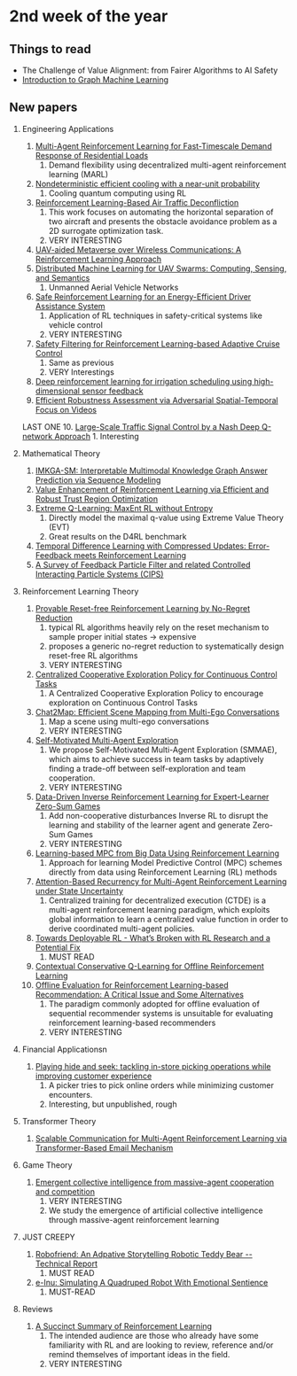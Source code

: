 # 2nd week of the year

## Things to read

* The Challenge of Value Alignment: from Fairer Algorithms to AI Safety
* [Introduction to Graph Machine Learning](https://huggingface.co/blog/intro-graphml?utm_source=substack&utm_medium=email#introduction-to-graph-machine-learning)

## New papers

1. Engineering Applications
   1. [Multi-Agent Reinforcement Learning for Fast-Timescale Demand Response of Residential Loads](https://arxiv.org/pdf/2301.02593.pdf)
      1. Demand flexibility using decentralized multi-agent reinforcement learning (MARL)
   2. [Nondeterministic efficient cooling with a near-unit probability](https://arxiv.org/pdf/2301.01888.pdf)
      1. Cooling quantum computing using RL
   3. [Reinforcement Learning-Based Air Traffic Deconfliction](https://arxiv.org/pdf/2301.01861.pdf)
      1. This work focuses on automating the horizontal separation of two aircraft and presents the obstacle avoidance problem as a 2D surrogate optimization task.
      2. VERY INTERESTING
   4. [UAV-aided Metaverse over Wireless Communications: A Reinforcement Learning Approach](https://arxiv.org/pdf/2301.01474.pdf)
   5. [Distributed Machine Learning for UAV Swarms: Computing, Sensing, and Semantics](https://arxiv.org/pdf/2301.00912.pdf)
      1. Unmanned Aerial Vehicle Networks
   6. [Safe Reinforcement Learning for an Energy-Efficient Driver Assistance System](https://arxiv.org/pdf/2301.00904.pdf)
      1. Application of RL techniques in safety-critical systems like vehicle control
      2. VERY INTERESTING
   7. [Safety Filtering for Reinforcement Learning-based Adaptive Cruise Control](https://arxiv.org/pdf/2301.00884.pdf)
      1. Same as previous
      2. VERY Interestings
   8. [Deep reinforcement learning for irrigation scheduling using high-dimensional sensor feedback](https://arxiv.org/pdf/2301.00899.pdf)
   9.  [Efficient Robustness Assessment via Adversarial Spatial-Temporal Focus on Videos](https://arxiv.org/pdf/2301.00896.pdf)



   LAST ONE 10. [Large-Scale Traffic Signal Control by a Nash Deep Q-network Approach](https://arxiv.org/pdf/2301.00637.pdf)
       1.  Interesting



2. Mathematical Theory
   1. [IMKGA-SM: Interpretable Multimodal Knowledge Graph Answer Prediction via Sequence Modeling](https://arxiv.org/pdf/2301.02445.pdf)
   2. [Value Enhancement of Reinforcement Learning via Efficient and Robust Trust Region Optimization](https://arxiv.org/pdf/2301.02220.pdf)
   3. [Extreme Q-Learning: MaxEnt RL without Entropy](https://arxiv.org/pdf/2301.02328.pdf)
      1. Directly model the maximal q-value using Extreme Value Theory (EVT)
      2. Great results on the D4RL benchmark
   4. [Temporal Difference Learning with Compressed Updates: Error-Feedback meets Reinforcement Learning](https://arxiv.org/pdf/2301.00944.pdf)
   5. [A Survey of Feedback Particle Filter and related Controlled Interacting Particle Systems (CIPS)](https://arxiv.org/pdf/2301.00935.pdf)
3. Reinforcement Learning Theory
   1. [Provable Reset-free Reinforcement Learning by No-Regret Reduction](https://arxiv.org/pdf/2301.02389.pdf)
      1. typical RL algorithms heavily rely on the reset mechanism to sample proper initial states -> expensive
      2. proposes a generic no-regret reduction to systematically design reset-free RL algorithms
      3. VERY INTERESTING
   2. [Centralized Cooperative Exploration Policy for Continuous Control Tasks](https://arxiv.org/pdf/2301.02375.pdf)
      1. A Centralized Cooperative Exploration Policy to encourage exploration on Continuous Control Tasks
   3. [Chat2Map: Efficient Scene Mapping from Multi-Ego Conversations](https://arxiv.org/pdf/2301.02184.pdf)
      1. Map a scene using multi-ego conversations
      2. VERY INTERESTING
   4. [Self-Motivated Multi-Agent Exploration](https://arxiv.org/pdf/2301.02083.pdf)
      1.  We propose Self-Motivated Multi-Agent Exploration (SMMAE), which aims to achieve success in team tasks by adaptively finding a trade-off between self-exploration and team cooperation.
      2.  VERY INTERESTING
   5.  [Data-Driven Inverse Reinforcement Learning for Expert-Learner Zero-Sum Games](https://arxiv.org/pdf/2301.01997.pdf)
       1.  Add non-cooperative disturbances Inverse RL to disrupt the learning and stability of the learner agent and generate Zero-Sum Games
       2.  VERY INTERESTING
   6.  [Learning-based MPC from Big Data Using Reinforcement Learning](https://arxiv.org/pdf/2301.01667.pdf)
       1.  Approach for learning Model Predictive Control (MPC) schemes directly from data using Reinforcement Learning (RL) methods
   7.  [Attention-Based Recurrency for Multi-Agent Reinforcement Learning under State Uncertainty](https://arxiv.org/pdf/2301.01649.pdf)
       1.  Centralized training for decentralized execution (CTDE) is a multi-agent reinforcement learning paradigm, which exploits global information to learn a centralized value function in order to derive coordinated multi-agent policies.
   8.  [Towards Deployable RL - What’s Broken with RL Research and a Potential Fix](https://arxiv.org/pdf/2301.01320.pdf)
       1.  MUST READ
   9.  [Contextual Conservative Q-Learning for Offline Reinforcement Learning](https://arxiv.org/pdf/2301.01298.pdf)
   10. [Offline Evaluation for Reinforcement Learning-based Recommendation: A Critical Issue and Some Alternatives](https://arxiv.org/pdf/2301.00993.pdf)
       1.  The paradigm commonly adopted for offline evaluation of sequential recommender systems is unsuitable for evaluating reinforcement learning-based recommenders
       2.  VERY INTERESTING
4. Financial Applicationsn
   1. [Playing hide and seek: tackling in-store picking operations while improving customer experience](https://arxiv.org/pdf/2301.02142.pdf)
      1. A picker tries to pick online orders while minimizing customer encounters. 
      2. Interesting, but unpublished, rough
5. Transformer Theory
   1. [Scalable Communication for Multi-Agent Reinforcement Learning via Transformer-Based Email Mechanism](https://arxiv.org/pdf/2301.01919.pdf)
6. Game Theory
   1. [Emergent collective intelligence from massive-agent cooperation and competition](https://arxiv.org/pdf/2301.01609.pdf)
      1. VERY INTERESTING
      2. We study the emergence of artificial collective intelligence through massive-agent reinforcement learning
7. JUST CREEPY
   1. [Robofriend: An Adpative Storytelling Robotic Teddy Bear -- Technical Report](https://arxiv.org/pdf/2301.01576.pdf)
      1. MUST READ
   2. [e-Inu: Simulating A Quadruped Robot With Emotional Sentience](https://arxiv.org/pdf/2301.00964.pdf)
      1. MUST-READ
8. Reviews
   1. [A Succinct Summary of Reinforcement Learning](https://arxiv.org/pdf/2301.01379.pdf)
      1. The intended audience are those who already have some familiarity with RL and are looking to review, reference and/or remind themselves of important ideas in the field.
      2. VERY INTERESTING